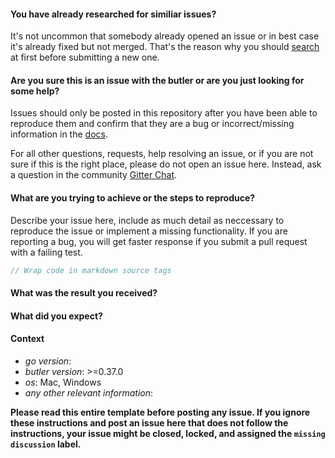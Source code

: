#### You have already researched for similiar issues?
It's not uncommon that somebody already opened an issue or in best case it's already fixed but not merged. That's the reason why you should [search](https://github.com/netzkern/butler/issues) at first before submitting a new one.

#### Are you sure this is an issue with the butler or are you just looking for some help?

Issues should only be posted in this repository after you have been able to reproduce
them and confirm that they are a bug or incorrect/missing information in the [docs](https://github.com/netzkern/butler/docs).

For all other questions, requests, help resolving an issue, or if you are not sure if this is
the right place, please do not open an issue here. Instead, ask a question in the community [Gitter Chat](https://gitter.im/butler).

#### What are you trying to achieve or the steps to reproduce?

Describe your issue here, include as much detail as neccessary to reproduce the issue
or implement a missing functionality. If you are reporting a bug, you will get faster response
if you submit a pull request with a failing test.

```js
// Wrap code in markdown source tags
```

#### What was the result you received?

#### What did you expect?

#### Context

* *go version*:
* *butler version*: >=0.37.0
* *os*: Mac, Windows
* *any other relevant information*:

**Please read this entire template before posting any issue. If you ignore these instructions
and post an issue here that does not follow the instructions, your issue might be closed,
locked, and assigned the `missing discussion` label.**

